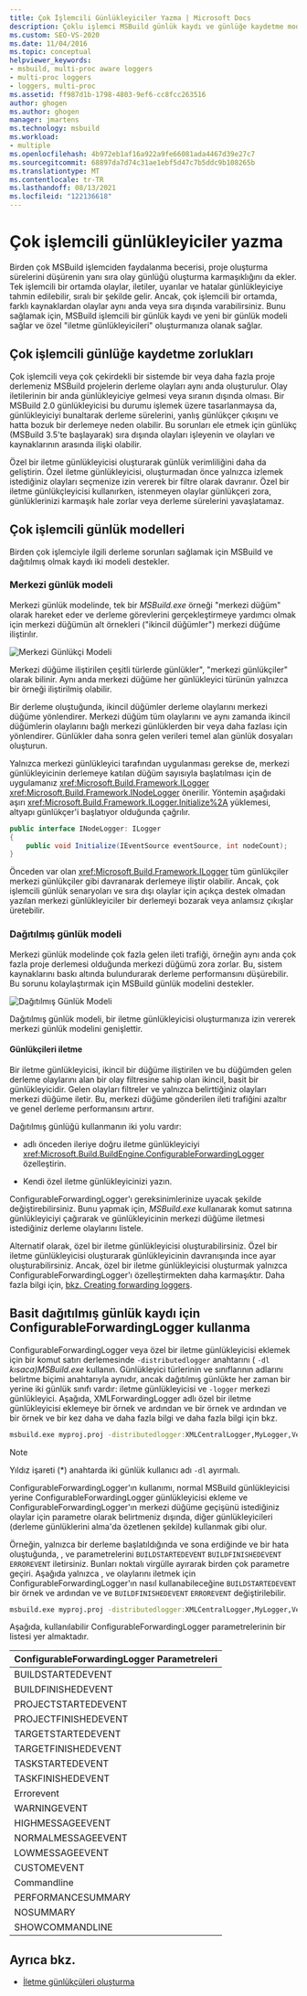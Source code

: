 ```yaml
---
title: Çok İşlemcili Günlükleyiciler Yazma | Microsoft Docs
description: Çoklu işlemci MSBuild günlük kaydı ve günlüğe kaydetme modeli sağladığını ve özel "iletme günlükleyicileri" oluşturmanızı nasıl sağladığını öğrenin.
ms.custom: SEO-VS-2020
ms.date: 11/04/2016
ms.topic: conceptual
helpviewer_keywords:
- msbuild, multi-proc aware loggers
- multi-proc loggers
- loggers, multi-proc
ms.assetid: ff987d1b-1798-4803-9ef6-cc8fcc263516
author: ghogen
ms.author: ghogen
manager: jmartens
ms.technology: msbuild
ms.workload:
- multiple
ms.openlocfilehash: 4b972eb1af16a922a9fe66081ada4467d39e27c7
ms.sourcegitcommit: 68897da7d74c31ae1ebf5d47c7b5ddc9b108265b
ms.translationtype: MT
ms.contentlocale: tr-TR
ms.lasthandoff: 08/13/2021
ms.locfileid: "122136618"
---
```

# <a name="write-multi-processor-aware-loggers"></a>Çok işlemcili günlükleyiciler yazma

Birden çok MSBuild işlemciden faydalanma becerisi, proje oluşturma sürelerini düşürenin yanı sıra olay günlüğü oluşturma karmaşıklığını da ekler. Tek işlemcili bir ortamda olaylar, iletiler, uyarılar ve hatalar günlükleyiciye tahmin edilebilir, sıralı bir şekilde gelir. Ancak, çok işlemcili bir ortamda, farklı kaynaklardan olaylar aynı anda veya sıra dışında varabilirsiniz. Bunu sağlamak için, MSBuild işlemcili bir günlük kaydı ve yeni bir günlük modeli sağlar ve özel "iletme günlükleyicileri" oluşturmanıza olanak sağlar.

## <a name="multi-processor-logging-challenges"></a>Çok işlemcili günlüğe kaydetme zorlukları

 Çok işlemcili veya çok çekirdekli bir sistemde bir veya daha fazla proje derlemeniz MSBuild projelerin derleme olayları aynı anda oluşturulur. Olay iletilerinin bir anda günlükleyiciye gelmesi veya sıranın dışında olması. Bir MSBuild 2.0 günlükleyicisi bu durumu işlemek üzere tasarlanmaysa da, günlükleyiciyi bunaltarak derleme sürelerini, yanlış günlükçer çıkışını ve hatta bozuk bir derlemeye neden olabilir. Bu sorunları ele etmek için günlükç (MSBuild 3.5'te başlayarak) sıra dışında olayları işleyenin ve olayları ve kaynaklarının arasında ilişki olabilir.

 Özel bir iletme günlükleyicisi oluşturarak günlük verimliliğini daha da geliştirin. Özel iletme günlükleyicisi, oluşturmadan önce yalnızca izlemek istediğiniz olayları seçmenize izin vererek bir filtre olarak davranır. Özel bir iletme günlükçleyicisi kullanırken, istenmeyen olaylar günlükçeri zora, günlüklerinizi karmaşık hale zorlar veya derleme sürelerini yavaşlatamaz.

## <a name="multi-processor-logging-models"></a>Çok işlemcili günlük modelleri

 Birden çok işlemciyle ilgili derleme sorunları sağlamak için MSBuild ve dağıtılmış olmak kaydı iki modeli destekler.

### <a name="central-logging-model"></a>Merkezi günlük modeli

 Merkezi günlük modelinde, tek bir *MSBuild.exe* örneği "merkezi düğüm" olarak hareket eder ve derleme görevlerini gerçekleştirmeye yardımcı olmak için merkezi düğümün alt örnekleri ("ikincil düğümler") merkezi düğüme iliştirılır.

 ![Merkezi Günlükçi Modeli](../msbuild/media/centralnode.png "CentralNode")

 Merkezi düğüme iliştirilen çeşitli türlerde günlükler", "merkezi günlükçiler" olarak bilinir. Aynı anda merkezi düğüme her günlükleyici türünün yalnızca bir örneği iliştirilmiş olabilir.

 Bir derleme oluştuğunda, ikincil düğümler derleme olaylarını merkezi düğüme yönlendirer. Merkezi düğüm tüm olaylarını ve aynı zamanda ikincil düğümlerin olaylarını bağlı merkezi günlüklerden bir veya daha fazlası için yönlendirer. Günlükler daha sonra gelen verileri temel alan günlük dosyaları oluşturun.

 Yalnızca merkezi günlükleyici tarafından uygulanması gerekse de, merkezi günlükleyicinin derlemeye katılan düğüm sayısıyla başlatılması için de uygulamanız <xref:Microsoft.Build.Framework.ILogger> <xref:Microsoft.Build.Framework.INodeLogger> önerilir. Yöntemin aşağıdaki aşırı <xref:Microsoft.Build.Framework.ILogger.Initialize%2A> yüklemesi, altyapı günlükçer'i başlatıyor olduğunda çağrılır.

```csharp
public interface INodeLogger: ILogger
{
    public void Initialize(IEventSource eventSource, int nodeCount);
}
```

 Önceden var olan <xref:Microsoft.Build.Framework.ILogger> tüm günlükçiler merkezi günlükçiler gibi davranarak derlemeye iliştir olabilir. Ancak, çok işlemcili günlük senaryoları ve sıra dışı olaylar için açıkça destek olmadan yazılan merkezi günlükleyiciler bir derlemeyi bozarak veya anlamsız çıkışlar üretebilir.

### <a name="distributed-logging-model"></a>Dağıtılmış günlük modeli

 Merkezi günlük modelinde çok fazla gelen ileti trafiği, örneğin aynı anda çok fazla proje derlemesi olduğunda merkezi düğümü zora zorlar. Bu, sistem kaynaklarını baskı altında bulundurarak derleme performansını düşürebilir. Bu sorunu kolaylaştırmak için MSBuild günlük modelini destekler.

 ![Dağıtılmış Günlük Modeli](../msbuild/media/distnode.png "DistNode")

 Dağıtılmış günlük modeli, bir iletme günlükleyicisi oluşturmanıza izin vererek merkezi günlük modelini genişlettir.

#### <a name="forwarding-loggers"></a>Günlükçileri iletme

 Bir iletme günlükleyicisi, ikincil bir düğüme iliştirilen ve bu düğümden gelen derleme olaylarını alan bir olay filtresine sahip olan ikincil, basit bir günlükleyicidir. Gelen olayları filtreler ve yalnızca belirttiğiniz olayları merkezi düğüme iletir. Bu, merkezi düğüme gönderilen ileti trafiğini azaltır ve genel derleme performansını artırır.

 Dağıtılmış günlüğü kullanmanın iki yolu vardır:

- adlı önceden ileriye doğru iletme günlükleyiciyi <xref:Microsoft.Build.BuildEngine.ConfigurableForwardingLogger> özelleştirin.

- Kendi özel iletme günlükleyicinizi yazın.

ConfigurableForwardingLogger'ı gereksinimlerinize uyacak şekilde değiştirebilirsiniz. Bunu yapmak için, *MSBuild.exe* kullanarak komut satırına günlükleyiciyi çağırarak ve günlükleyicinin merkezi düğüme iletmesi istediğiniz derleme olaylarını listele.

Alternatif olarak, özel bir iletme günlükleyicisi oluşturabilirsiniz. Özel bir iletme günlükleyicisi oluşturarak günlükleyicinin davranışında ince ayar oluşturabilirsiniz. Ancak, özel bir iletme günlükleyicisi oluşturmak yalnızca ConfigurableForwardingLogger'ı özelleştirmekten daha karmaşıktır. Daha fazla bilgi için, [bkz. Creating forwarding loggers](../msbuild/creating-forwarding-loggers.md).

## <a name="using-the-configurableforwardinglogger-for-simple-distributed-logging"></a>Basit dağıtılmış günlük kaydı için ConfigurableForwardingLogger kullanma

 ConfigurableForwardingLogger veya özel bir iletme günlükleyicisi eklemek için bir komut satırı derlemesinde `-distributedlogger` anahtarını ( `-dl` *kısaca)MSBuild.exe* kullanın. Günlükleyici türlerinin ve sınıflarının adlarını belirtme biçimi anahtarıyla aynıdır, ancak dağıtılmış günlükte her zaman bir yerine iki günlük sınıfı vardır: iletme günlükleyicisi ve `-logger` merkezi günlükleyici. Aşağıda, XMLForwardingLogger adlı özel bir iletme günlükleyicisi eklemeye bir örnek ve ardından ve bir örnek ve ardından ve bir örnek ve bir kez daha ve daha fazla bilgi ve daha fazla bilgi için bkz.

```cmd
msbuild.exe myproj.proj -distributedlogger:XMLCentralLogger,MyLogger,Version=1.0.2,Culture=neutral*XMLForwardingLogger,MyLogger,Version=1.0.2,Culture=neutral
```

> [!NOTE]
> Yıldız işareti (*) anahtarda iki günlük kullanıcı adı `-dl` ayırmalı.

 ConfigurableForwardingLogger'ın kullanımı, normal MSBuild günlükleyicisi [](../msbuild/obtaining-build-logs-with-msbuild.md)yerine ConfigurableForwardingLogger günlükleyicisi ekleme ve ConfigurableForwardingLogger'ın merkezi düğüme geçişünü istediğiniz olaylar için parametre olarak belirtmeniz dışında, diğer günlükleyicileri (derleme günlüklerini alma'da özetlenen şekilde) kullanmak gibi olur.

 Örneğin, yalnızca bir derleme başlatıldığında ve sona erdiğinde ve bir hata oluştuğunda, , ve parametrelerini `BUILDSTARTEDEVENT` `BUILDFINISHEDEVENT` `ERROREVENT` iletirsiniz. Bunları noktalı virgülle ayırarak birden çok parametre geçiri. Aşağıda yalnızca , ve olaylarını iletmek için ConfigurableForwardingLogger'ın nasıl kullanabileceğine `BUILDSTARTEDEVENT` bir örnek ve ardından ve ve `BUILDFINISHEDEVENT` `ERROREVENT` değiştirilebilir.

```cmd
msbuild.exe myproj.proj -distributedlogger:XMLCentralLogger,MyLogger,Version=1.0.2,Culture=neutral*ConfigureableForwardingLogger,C:\My.dll;BUILDSTARTEDEVENT; BUILDFINISHEDEVENT;ERROREVENT
```

 Aşağıda, kullanılabilir ConfigurableForwardingLogger parametrelerinin bir listesi yer almaktadır.

|ConfigurableForwardingLogger Parametreleri|
| - |
|BUILDSTARTEDEVENT|
|BUILDFINISHEDEVENT|
|PROJECTSTARTEDEVENT|
|PROJECTFINISHEDEVENT|
|TARGETSTARTEDEVENT|
|TARGETFINISHEDEVENT|
|TASKSTARTEDEVENT|
|TASKFINISHEDEVENT|
|Errorevent|
|WARNINGEVENT|
|HIGHMESSAGEEVENT|
|NORMALMESSAGEEVENT|
|LOWMESSAGEEVENT|
|CUSTOMEVENT|
|Commandline|
|PERFORMANCESUMMARY|
|NOSUMMARY|
|SHOWCOMMANDLINE|

## <a name="see-also"></a>Ayrıca bkz.

- [İletme günlükçüleri oluşturma](../msbuild/creating-forwarding-loggers.md)